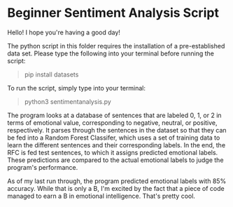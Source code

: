 Beginner Sentiment Analysis Script
===
Hello! I hope you're having a good day!

The python script in this folder requires the installation of a pre-established data set. Please type the following into your terminal before running the script:
>pip install datasets


To run the script, simply type into your terminal:
>python3 sentimentanalysis.py

The program looks at a database of sentences that are labeled 0, 1, or 2 in terms of emotional value, corresponding to negative, neutral, or positive, respectively. It parses through the sentences in the dataset so that they can be fed into a Random Forest Classifer, which uses a set of training data to learn the different sentences and their corresponding labels. In the end, the RFC is fed test sentences, to which it assigns predicted emotional labels. These predictions are compared to the actual emotional labels to judge the program's performance.

As of my last run through, the program predicted emotional labels with 85% accuracy. While that is only a B, I'm excited by the fact that a piece of code managed to earn a B in emotional intelligence. That's pretty cool.
